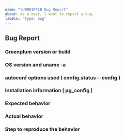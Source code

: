 ```yaml
---
name: "\U0001F41B Bug Report"
about: As a user, I want to report a bug.
labels: "type: bug"
---
```


## Bug Report

### Greenplum version or build

### OS version and uname -a

### autoconf options used ( config.status --config )

### Installation information ( pg_config )

### Expected behavior

### Actual behavior

### Step to reproduce the behavior
